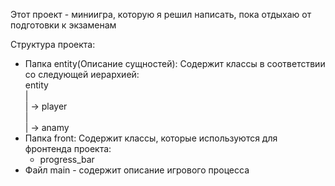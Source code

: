 Этот проект - миниигра, которую я решил написать, пока отдыхаю от подготовки к экзаменам

Структура проекта:
- Папка entity(Описание сущностей):
    Содержит классы в соответствии со следующей иерархией:  
      entity  
      |  
      | -> player  
      |  
      | -> anamy  
- Папка front:
    Содержит классы, которые используются для фронтенда проекта:
    - progress_bar
- Файл main - содержит описание игрового процесса
